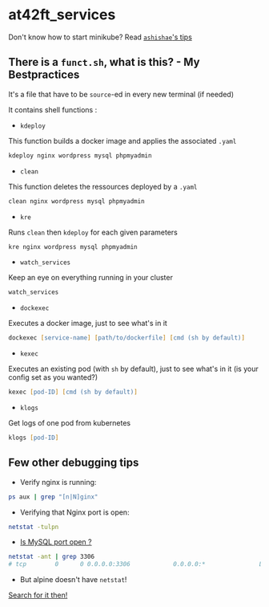 # at42ft_services

Don't know how to start minikube? Read [`ashishae`'s tips](https://www.notion.so/Ft_services-VM-852d4f9b0d9a42c1a2de921e4a2ac417)

## There is a `funct.sh`, what is this? - My Bestpractices

It's a file that have to be `source`-ed in every new terminal (if needed)

It contains shell functions :

- `kdeploy`

This function builds a docker image and applies the associated `.yaml`
```zsh
kdeploy nginx wordpress mysql phpmyadmin
```

- `clean`

This function deletes the ressources deployed by a `.yaml`
```zsh
clean nginx wordpress mysql phpmyadmin
```

- `kre`

Runs `clean` then `kdeploy` for each given parameters
```zsh
kre nginx wordpress mysql phpmyadmin
```

- `watch_services`

Keep an eye on everything running in your cluster
```zsh
watch_services
```

- `dockexec`

Executes a docker image, just to see what's in it
```zsh
dockexec [service-name] [path/to/dockerfile] [cmd (sh by default)]
```

- `kexec`

Executes an existing pod (with `sh` by default), just to see what's in it (is your config set as you wanted?)
```zsh
kexec [pod-ID] [cmd (sh by default)]
```

- `klogs`

Get logs of one pod from kubernetes 
```zsh
klogs [pod-ID]
```

## Few other debugging tips

- Verify nginx is running:
```bash
ps aux | grep "[n|N]ginx"
```

- Verifying that Nginx port is open:
```bash
netstat -tulpn
```

- [Is MySQL port open ?](https://webdock.io/en/docs/how-guides/how-enable-remote-access-your-mariadbmysql-database)
```bash
netstat -ant | grep 3306
# tcp        0      0 0.0.0.0:3306            0.0.0.0:*               LISTEN
```

- But alpine doesn't have `netstat`!

[Search for it then!](https://pkgs.alpinelinux.org/contents)
